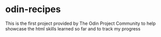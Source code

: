 # odin-recipes
This is the first project provided by The Odin Project Community to help showcase the html skills learned so far and to track my progress